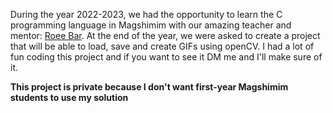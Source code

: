 During the year 2022-2023, we had the opportunity to learn the C programming language in Magshimim with our amazing teacher and mentor: <a href="https://github.com/Roee-Bar">Roee Bar</a>.
At the end of the year, we were asked to create a project that will be able to load, save and create GIFs using openCV.
I had a lot of fun coding this project and if you want to see it DM me and I'll make sure of it.

<strong>This project is private because I don't want first-year Magshimim students to use my solution<strong>
